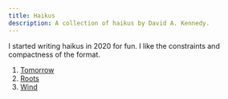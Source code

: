 ```yaml
---
title: Haikus
description: A collection of haikus by David A. Kennedy.
---
```


I started writing haikus in 2020 for fun. I like the constraints and compactness of the format.

1. [Tomorrow](/haikus/1/)
2. [Roots](/haikus/3/)
3. [Wind](/haikus/2/)
